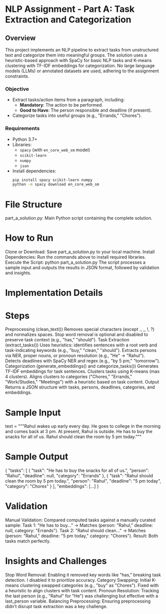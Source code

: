 # NLP Assignment - Part A: Task Extraction and Categorization

## Overview
This project implements an NLP pipeline to extract tasks from unstructured text and categorize them into meaningful groups. The solution uses a heuristic-based approach with SpaCy for basic NLP tasks and K-means clustering with TF-IDF embeddings for categorization. No large language models (LLMs) or annotated datasets are used, adhering to the assignment constraints.

### Objective
- Extract tasks/action items from a paragraph, including:
  - **Mandatory**: The action to be performed.
  - **Good to Have**: The person responsible and deadline (if present).
- Categorize tasks into useful groups (e.g., "Errands," "Chores").

### Requirements
- Python 3.7+
- Libraries:
  - `spacy` (with `en_core_web_sm` model)
  - `scikit-learn`
  - `numpy`
  - `json`
- Install dependencies:
  ```bash
  pip install spacy scikit-learn numpy
  python -m spacy download en_core_web_sm
 # File Structure
part_a_solution.py: Main Python script containing the complete solution.
# How to Run
Clone or Download:
Save part_a_solution.py to your local machine.
Install Dependencies:
Run the commands above to install required libraries.
Execute the Script:
python part_a_solution.py
The script processes a sample input and outputs the results in JSON format, followed by validation and insights.
# Implementation Details
   # Steps
Preprocessing (clean_text())
Removes special characters (except ., ,, !, ?) and normalizes spaces.
Stop word removal is optional and disabled to preserve task context (e.g., "has," "should").
Task Extraction (extract_tasks())
Uses heuristics: identifies sentences with a root verb and task-indicating keywords (e.g., "buy," "clean," "should").
Extracts persons via NER, proper nouns, or pronoun resolution (e.g., "He" → "Rahul").
Detects deadlines with SpaCy NER and regex (e.g., "by 5 pm," "tomorrow").
Categorization (generate_embeddings() and categorize_tasks())
Generates TF-IDF embeddings for task sentences.
Clusters tasks using K-means (max 4 clusters).
Aligns clusters to categories ("Chores," "Errands," "Work/Studies," "Meetings") with a heuristic based on task content.
Output
Returns a JSON structure with tasks, persons, deadlines, categories, and embeddings.
# Sample Input
text = """Rahul wakes up early every day. He goes to college in the morning and comes back at 3 pm.
At present, Rahul is outside. He has to buy the snacks for all of us. Rahul should clean the room by 5 pm today."""
# Sample Output
{
    "tasks": [
        {
            "task": "He has to buy the snacks for all of us.",
            "person": "Rahul",
            "deadline": null,
            "category": "Errands"
        },
        {
            "task": "Rahul should clean the room by 5 pm today.",
            "person": "Rahul",
            "deadline": "5 pm today",
            "category": "Chores"
        }
    ],
    "embeddings": [...]
}
# Validation
Manual Validation:
Compared computed tasks against a manually curated sample:
Task 1: "He has to buy..." → Matches (person: "Rahul," deadline: null, category: "Errands").
Task 2: "Rahul should clean..." → Matches (person: "Rahul," deadline: "5 pm today," category: "Chores").
Result: Both tasks match perfectly.
# Insights and Challenges
Stop Word Removal: Enabling it removed key words like "has," breaking task detection. I disabled it to prioritize accuracy.
Category Swapping: Initial K-means clustering swapped categories (e.g., "buy" as "Chores"). Fixed with a heuristic to align clusters with task content.
Pronoun Resolution: Tracking the last person (e.g., "Rahul" for "He") was challenging but effective with a last_person variable.
Balancing Preprocessing: Ensuring preprocessing didn’t disrupt task extraction was a key challenge.
